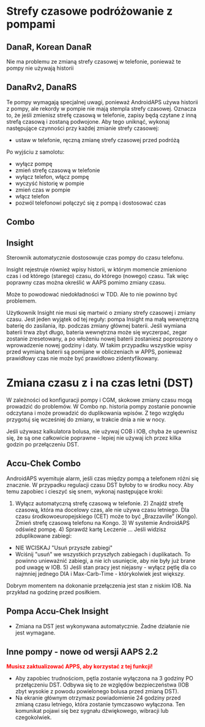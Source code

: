 # Strefy czasowe podróżowanie z pompami

## DanaR, Korean DanaR

Nie ma problemu ze zmianą strefy czasowej w telefonie, ponieważ te pompy nie używają historii

## DanaRv2, DanaRS

Te pompy wymagają specjalnej uwagi, ponieważ AndroidAPS używa historii z pompy, ale rekordy w pompie nie mają stempla strefy czasowej. Oznacza to, że jeśli zmienisz strefę czasową w telefonie, zapisy będą czytane z inną strefą czasową i zostaną podwojone. Aby tego uniknąć, wykonaj następujące czynności przy każdej zmianie strefy czasowej:

* ustaw w telefonie, ręczną zmianę strefy czasowej przed podróżą

Po wyjściu z samolotu:

* wyłącz pompę
* zmień strefę czasową w telefonie
* wyłącz telefon, włącz pompę
* wyczyść historię w pompie
* zmień czas w pompie
* włącz telefon
* pozwól telefonowi połączyć się z pompą i dostosować czas

## Combo

## Insight

Sterownik automatycznie dostosowuje czas pompy do czasu telefonu.

Insight rejestruje również wpisy historii, w którym momencie zmieniono czas i od którego (starego) czasu, do którego (nowego) czasu. Tak więc poprawny czas można określić w AAPS pomimo zmiany czasu.

Może to powodować niedokładności w TDD. Ale to nie powinno być problemem.

Użytkownik Insight nie musi się martwić o zmiany strefy czasowej i zmiany czasu. Jest jeden wyjątek od tej reguły: pompa Insight ma małą wewnętrzną baterię do zasilania, itp. podczas zmiany głównej baterii. Jeśli wymiana baterii trwa zbyt długo, bateria wewnętrzna może się wyczerpać, zegar zostanie zresetowany, a po włożeniu nowej baterii zostaniesz poproszony o wprowadzenie nowej godziny i daty. W takim przypadku wszystkie wpisy przed wymianą baterii są pomijane w obliczeniach w APPS, ponieważ prawidłowy czas nie może być prawidłowo zidentyfikowany.

# Zmiana czasu z i na czas letni (DST)

W zależności od konfiguracji pompy i CGM, skokowe zmiany czasu mogą prowadzić do problemów. W Combo np. historia pompy zostanie ponownie odczytana i może prowadzić do duplikowania wpisów. Z tego względu przygotuj się wcześniej do zmiany, w trakcie dnia a nie w nocy.

Jeśli używasz kalkulatora bolusa, nie używaj COB i IOB, chyba że upewnisz się, że są one całkowicie poprawne - lepiej nie używaj ich przez kilka godzin po przełączeniu DST.

## Accu-Chek Combo

AndroidAPS wyemituje alarm, jeśli czas między pompą a telefonem różni się znacznie. W przypadku regulacji czasu DST byłoby to w środku nocy. Aby temu zapobiec i cieszyć się snem, wykonaj następujące kroki:

1) Wyłącz automatyczną strefę czasową w telefonie. 2) Znajdź strefę czasową, która ma docelowy czas, ale nie używa czasu letniego. Dla czasu środkowoeuropejskiego (CET) może to być „Brazzaville” (Kongo). Zmień strefę czasową telefonu na Kongo. 3) W systemie AndroidAPS odśwież pompę. 4) Sprawdź kartę Leczenie ... Jeśli widzisz zduplikowane zabiegi:

* NIE WCISKAJ "Usuń przyszłe zabiegi"
* Wciśnij "usuń" we wszystkich przyszłych zabiegach i duplikatach. To powinno unieważnić zabiegi, a nie ich usunięcie, aby nie były już brane pod uwagę w IOB. 5) Jeśli stan pracy jest niejasny - wyłącz pętlę dla co najmniej jednego DIA i Max-Carb-Time - którykolwiek jest większy.

Dobrym momentem na dokonanie przełączenia jest stan z niskim IOB. Na przykład na godzinę przed posiłkiem.

## Pompa Accu-Chek Insight

* Zmiana na DST jest wykonywana automatycznie. Żadne działanie nie jest wymagane.

## Inne pompy - nowe od wersji AAPS 2.2

<b><font color="#FF0000">Musisz zaktualizować APPS, aby korzystać z tej funkcji!</font></b>

* Aby zapobiec trudnościom, pętla zostanie wyłączona na 3 godziny PO przełączeniu DST. Odbywa się to ze względów bezpieczeństwa (IOB zbyt wysokie z powodu powielonego bolusa przed zmianą DST).
* Na ekranie głównym otrzymasz powiadomienie 24 godziny przed zmianą czasu letniego, która zostanie tymczasowo wyłączona. Ten komunikat pojawi się bez sygnału dźwiękowego, wibracji lub czegokolwiek.